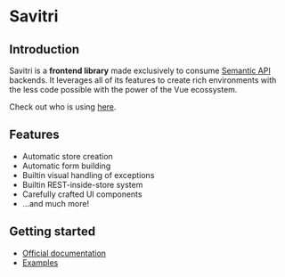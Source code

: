 # Savitri

## Introduction

Savitri is a **frontend library** made exclusively to consume [Semantic API](https://semantic-api.github.io/semantic-api/) backends. It leverages all of its features to create rich environments with the less code possible with the power of the Vue ecossystem.

Check out who is using [here](https://github.com/semantic-api/savitri-awesome).

## Features

- Automatic store creation
- Automatic form building
- Builtin visual handling of exceptions
- Builtin REST-inside-store system
- Carefully crafted UI components
- ...and much more!

## Getting started

- [Official documentation](https://semantic-api.github.io/savitri-docs/)
- [Examples](https://github.com/ringeringeraja/semantic-api/tree/master/examples)
